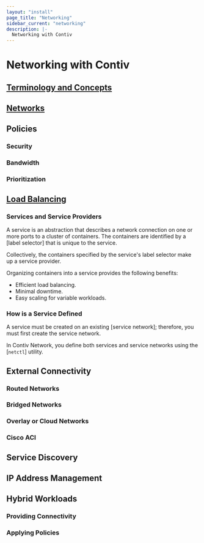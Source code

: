 ```yaml
---
layout: "install"
page_title: "Networking"
sidebar_current: "networking"
description: |-
  Networking with Contiv
---
```


# Networking with Contiv

## [Terminology and Concepts](/install/user_guides/getting_started/networking/concepts.html)

## [Networks](/install/user_guides/getting_started/networking/networks.html)

## Policies

### Security

### Bandwidth

### Prioritization

## [Load Balancing](/install/user_guides/getting_started/networking/load_balancing.html)

### Services and Service Providers
A service is an abstraction that describes a network connection on one or more ports to a cluster of containers.
The containers are identified by a [label selector] that is unique to the service. 

Collectively, the containers specified by the service's label selector make up a service provider.

Organizing containers into a service provides the following benefits:
- Efficient load balancing.
- Minimal downtime.
- Easy scaling for variable workloads.

### How is a Service Defined

A service must be created on an existing [service network]; therefore, you must first 
create the service network.

In Contiv Network, you define both services and service networks using the [`netctl`] utility. 

## External Connectivity

### Routed Networks

### Bridged Networks

### Overlay or Cloud Networks

### Cisco ACI

## Service Discovery

## IP Address Management

## Hybrid Workloads

### Providing Connectivity

### Applying Policies
